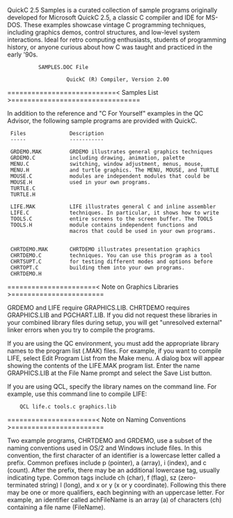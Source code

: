 QuickC 2.5 Samples is a curated collection of sample programs originally developed for Microsoft QuickC 2.5, a classic C compiler and IDE for MS-DOS. These examples showcase vintage C programming techniques, including graphics demos, control structures, and low-level system interactions. Ideal for retro computing enthusiasts, students of programming history, or anyone curious about how C was taught and practiced in the early '90s.


              SAMPLES.DOC File

                       QuickC (R) Compiler, Version 2.00

===========================< Samples List >================================

In addition to the reference and "C For Yourself" examples in the QC
Advisor, the following sample programs are provided with QuickC.

     Files              Description
     -----              -----------

     GRDEMO.MAK         GRDEMO illustrates general graphics techniques
     GRDEMO.C           including drawing, animation, palette
     MENU.C             switching, window adjustment, menus, mouse,
     MENU.H             and turtle graphics. The MENU, MOUSE, and TURTLE
     MOUSE.C            modules are independent modules that could be
     MOUSE.H            used in your own programs.
     TURTLE.C
     TURTLE.H

     LIFE.MAK           LIFE illustrates general C and inline assembler
     LIFE.C             techniques. In particular, it shows how to write
     TOOLS.C            entire screens to the screen buffer. The TOOLS
     TOOLS.H            module contains independent functions and
                        macros that could be used in your own programs.


     CHRTDEMO.MAK       CHRTDEMO illustrates presentation graphics
     CHRTDEMO.C         techniques. You can use this program as a tool
     CHRTSUPT.C         for testing different modes and options before
     CHRTOPT.C          building them into your own programs.
     CHRTDEMO.H

======================< Note on Graphics Libraries >=======================

GRDEMO and LIFE require GRAPHICS.LIB. CHRTDEMO requires GRAPHICS.LIB
and PGCHART.LIB. If you did not request these libraries in your
combined library files during setup, you will get "unresolved
external" linker errors when you try to compile the programs.

If you are using the QC environment, you must add the appropriate
library names to the program list (.MAK) files. For example, if you
want to compile LIFE, select Edit Program List from the Make menu. A
dialog box will appear showing the contents of the LIFE.MAK program
list. Enter the name GRAPHICS.LIB at the File Name prompt and select
the Save List button.

If you are using QCL, specify the library names on the command line.
For example, use this command line to compile LIFE:

        QCL life.c tools.c graphics.lib


======================< Note on Naming Conventions >=======================

Two example programs, CHRTDEMO and GRDEMO, use a subset of the naming
conventions used in OS/2 and Windows include files. In this
convention, the first character of an identifier is a lowercase letter
called a prefix. Common prefixes include p (pointer), a (array), i
(index), and c (count). After the prefix, there may be an additional
lowercase tag, usually indicating type. Common tags include ch (char),
f (flag), sz (zero-terminated string) l (long), and x or y (x or y
coordinate). Following this there may be one or more qualifiers, each
beginning with an uppercase letter. For example, an identifier called
achFileName is an array (a) of characters (ch) containing a file name
(FileName).



